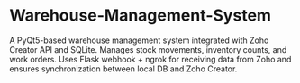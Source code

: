 # Warehouse-Management-System
A PyQt5-based warehouse management system integrated with Zoho Creator API and SQLite. Manages stock movements, inventory counts, and work orders. Uses Flask webhook + ngrok for receiving data from Zoho and ensures synchronization between local DB and Zoho Creator.

